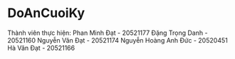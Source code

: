# DoAnCuoiKy




Thành viên thực hiện:
Phan Minh Đạt - 20521177
Đặng Trọng Danh - 20521160
Nguyễn Văn Đạt - 20521174
Nguyễn Hoàng Anh Đức - 20520451
Hà Văn Đạt - 20521166
